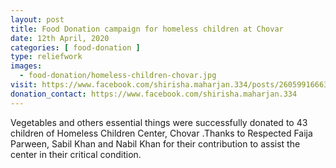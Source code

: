 ```yaml
---
layout: post
title: Food Donation campaign for homeless children at Chovar
date: 12th April, 2020
categories: [ food-donation ]
type: reliefwork
images:
  - food-donation/homeless-children-chovar.jpg
visit: https://www.facebook.com/shirisha.maharjan.334/posts/2605991666341305
donation_contact: https://www.facebook.com/shirisha.maharjan.334
---
```


Vegetables and others essential things were successfully donated to 43 children of Homeless Children Center, Chovar .Thanks to Respected Faija Parween, Sabil Khan and Nabil Khan for their contribution to assist the center in their critical condition.